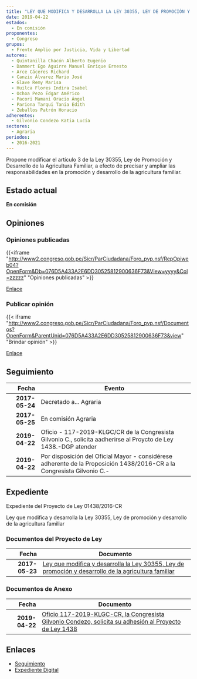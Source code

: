 ```yaml
---
title: "LEY QUE MODIFICA Y DESARROLLA LA LEY 30355, LEY DE PROMOCIÓN Y DESARROLLO DE LA AGRICULTURA FAMILIAR"
date: 2019-04-22
estados: 
  - En comisión
proponentes: 
  - Congreso
grupos: 
  - Frente Amplio por Justicia, Vida y Libertad
autores: 
  - Quintanilla Chacón Alberto Eugenio
  - Dammert Ego Aguirre Manuel Enrique Ernesto
  - Arce Cáceres Richard
  - Canzio Álvarez Mario José
  - Glave Remy Marisa
  - Huilca Flores Indira Isabel
  - Ochoa Pezo Édgar Américo
  - Pacori Mamani Oracio Ángel
  - Pariona Tarqui Tania Edith
  - Zeballos Patrón Horacio
adherentes: 
  - Gilvonio Condezo Katia Lucía
sectores: 
  - Agraria
periodos: 
  - 2016-2021
---
```


Propone modificar el artículo 3 de la Ley 30355, Ley de Promoción y Desarrollo de la Agricultura Familiar, a efecto de precisar y ampliar las responsabilidades en la promoción y desarrollo de la agricultura familiar.


## Estado actual

**En comisión**

## Opiniones

### Opiniones publicadas

{{<iframe "http://www2.congreso.gob.pe/Sicr/ParCiudadana/Foro_pvp.nsf/RepOpiweb04?OpenForm&Db=076D5A433A2E6DD30525812900636F73&View=yyyy&Col=zzzzz" "Opiniones publicadas" >}}

[Enlace](http://www2.congreso.gob.pe/Sicr/ParCiudadana/Foro_pvp.nsf/RepOpiweb04?OpenForm&Db=076D5A433A2E6DD30525812900636F73&View=yyyy&Col=zzzzz)
### Publicar opinión

{{< iframe "http://www2.congreso.gob.pe/Sicr/ParCiudadana/Foro_pvp.nsf/Documentos?OpenForm&ParentUnid=076D5A433A2E6DD30525812900636F73&view" "Brindar opinión" >}}

[Enlace](http://www2.congreso.gob.pe/Sicr/ParCiudadana/Foro_pvp.nsf/Documentos?OpenForm&ParentUnid=076D5A433A2E6DD30525812900636F73&view)

## Seguimiento

| Fecha | Evento |
|------:|--------|
| **2017-05-24** | Decretado a... Agraria|
| **2017-05-25** | En comisión Agraria|
| **2019-04-22** | Oficio - 117-2019-KLGC/CR de la Congresista Gilvonio C., solicita aadherirse al Proycto de Ley 1438.-DGP atender|
| **2019-04-22** | Por disposición del Oficial Mayor - considérese adherente de la Proposición 1438/2016-CR a la Congresista Gilvonio C.-|


## Expediente

Expediente del Proyecto de Ley 01438/2016-CR

Ley que modifica y desarrolla la Ley 30355, Ley de promoción y desarrollo de la agricultura familiar


### Documentos del Proyecto de Ley

| Fecha | Documento |
|------:|--------|
| **2017-05-23** | [Ley que modifica y desarrolla la Ley 30355, Ley de promoción y desarrollo de la agricultura familiar](http://www.leyes.congreso.gob.pe/Documentos/2016_2021/Proyectos_de_Ley_y_de_Resoluciones_Legislativas/PL0143820170523.pdf) |

### Documentos de Anexo

| Fecha | Documento |
|------:|--------|
| **2019-04-22** | [Oficio 117-2019-KLGC-CR, la Congresista Gilvonio Condezo, solicita su adhesión al Proyecto de Ley 1438](http://www.leyes.congreso.gob.pe/Documentos/2016_2021/Adhesiones/Proyectos_de_Ley/OFICIO-117-2019-KLGC-CR.pdf) |

## Enlaces 

- [Seguimiento](http://www2.congreso.gob.pe/Sicr/TraDocEstProc/CLProLey2016.nsf/f7fff46988ca05b1052578e100829cc7/31bfa0603ff05e5305258129005d545e?OpenDocument)
- [Expediente Digital](http://www2.congreso.gob.pehttp://www2.congreso.gob.pe/Sicr/TraDocEstProc/CLProLey2016.nsf/f7fff46988ca05b1052578e100829cc7/31bfa0603ff05e5305258129005d545e?OpenDocument&Click=05257FB7005EB655.eb71d0cf91d8294e05256cdf006b5706/$Body/0.1C6C)
